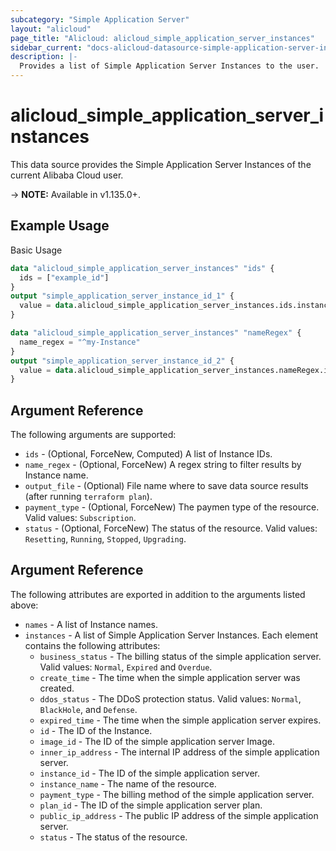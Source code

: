 ```yaml
---
subcategory: "Simple Application Server"
layout: "alicloud"
page_title: "Alicloud: alicloud_simple_application_server_instances"
sidebar_current: "docs-alicloud-datasource-simple-application-server-instances"
description: |-
  Provides a list of Simple Application Server Instances to the user.
---
```


# alicloud\_simple\_application\_server\_instances

This data source provides the Simple Application Server Instances of the current Alibaba Cloud user.

-> **NOTE:** Available in v1.135.0+.

## Example Usage

Basic Usage

```terraform
data "alicloud_simple_application_server_instances" "ids" {
  ids = ["example_id"]
}
output "simple_application_server_instance_id_1" {
  value = data.alicloud_simple_application_server_instances.ids.instances.0.id
}

data "alicloud_simple_application_server_instances" "nameRegex" {
  name_regex = "^my-Instance"
}
output "simple_application_server_instance_id_2" {
  value = data.alicloud_simple_application_server_instances.nameRegex.instances.0.id
}

```

## Argument Reference

The following arguments are supported:

* `ids` - (Optional, ForceNew, Computed)  A list of Instance IDs.
* `name_regex` - (Optional, ForceNew) A regex string to filter results by Instance name.
* `output_file` - (Optional) File name where to save data source results (after running `terraform plan`).
* `payment_type` - (Optional, ForceNew) The paymen type of the resource. Valid values: `Subscription`.
* `status` - (Optional, ForceNew) The status of the resource. Valid values: `Resetting`, `Running`, `Stopped`, `Upgrading`.

## Argument Reference

The following attributes are exported in addition to the arguments listed above:

* `names` - A list of Instance names.
* `instances` - A list of Simple Application Server Instances. Each element contains the following attributes:
	* `business_status` - The billing status of the simple application server. Valid values: `Normal`, `Expired` and `Overdue`.
	* `create_time` - The time when the simple application server was created.
	* `ddos_status` - The DDoS protection status. Valid values: `Normal`, `BlackHole`, and `Defense`.
	* `expired_time` - The time when the simple application server expires.
	* `id` - The ID of the Instance.
	* `image_id` - The ID of the simple application server Image.
	* `inner_ip_address` - The internal IP address of the simple application server.
	* `instance_id` - The ID of the simple application server.
	* `instance_name` - The name of the resource.
	* `payment_type` - The billing method of the simple application server.
	* `plan_id` - The ID of the simple application server plan.
	* `public_ip_address` - The public IP address of the simple application server.
	* `status` - The status of the resource.
